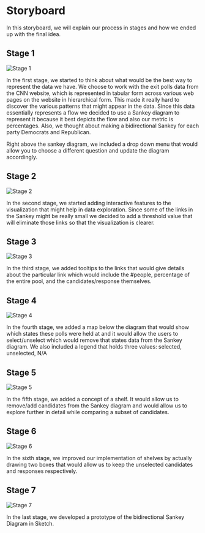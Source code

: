 # Storyboard

In this storyboard, we will explain our process in stages and how we ended up with the final idea.

## Stage 1
![Stage 1](/storyboard/_raw_images/Step-1.jpg)

In the first stage, we started to think about what would be the best way to represent the data we have. We choose to work with the exit polls data from the CNN website, which is represented in tabular form across various web pages on the website in hierarchical form. This made it really hard to discover the various patterns that might appear in the data. Since this data essentially represents a flow we decided to use a Sankey diagram to represent it because it best depicts the flow and also our metric is percentages. Also, we thought about making a bidirectional Sankey for each party Democrats and Republican.

Right above the sankey diagram, we included a drop down menu that would allow you to choose a different question and update the diagram accordingly.

## Stage 2
![Stage 2](/storyboard/_raw_images/Step-2.jpg)

In the second stage, we started adding interactive features to the visualization that might help in data exploration. Since some of the links in the Sankey might be really small we decided to add a threshold value that will eliminate those links so that the visualization is clearer.

## Stage 3
![Stage 3](/storyboard/_raw_images/Step-3.jpg)

In the third stage, we added tooltips to the links that would give details about the particular link which would include the #people, percentage of the entire pool, and the candidates/response themselves.

## Stage 4
![Stage 4](/storyboard/_raw_images/Step-4.jpg)

In the fourth stage, we added a map below the diagram that would show which states these polls were held at and it would allow the users to select/unselect which would remove that states data from the Sankey diagram. We also included a legend that holds three values: selected, unselected, N/A

## Stage 5
![Stage 5](/storyboard/_raw_images/Step-5.jpg)

In the fifth stage, we added a concept of a shelf. It would allow us to remove/add candidates from the Sankey diagram and would allow us to explore further in detail while comparing a subset of candidates.

## Stage 6
![Stage 6](/storyboard/_raw_images/Step-6.jpg)

In the sixth stage, we improved our implementation of shelves by actually drawing two boxes that would allow us to keep the unselected candidates and responses respectively.

## Stage 7
![Stage 7](/storyboard/_raw_images/Step-7.jpg)

In the last stage, we developed a prototype of the bidirectional Sankey Diagram in Sketch.
